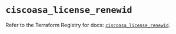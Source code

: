 # `ciscoasa_license_renewid`

Refer to the Terraform Registry for docs: [`ciscoasa_license_renewid`](https://registry.terraform.io/providers/ciscodevnet/ciscoasa/1.3.0/docs/resources/license_renewid).
